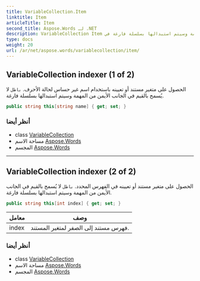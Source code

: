 ```yaml
---
title: VariableCollection.Item
linktitle: Item
articleTitle: Item
second_title: Aspose.Words لـ .NET
description: VariableCollection Item ملكية. الحصول على متغير مستند أو تعيينه باستخدام اسم غير حساس لحالة الأحرف. باطل لا يُسمح بالقيم في الجانب الأيمن من المهمة وسيتم استبدالها بسلسلة فارغة في C#.
type: docs
weight: 20
url: /ar/net/aspose.words/variablecollection/item/
---
```

## VariableCollection indexer (1 of 2)

الحصول على متغير مستند أو تعيينه باستخدام اسم غير حساس لحالة الأحرف. `باطل` لا يُسمح بالقيم في الجانب الأيمن من المهمة وسيتم استبدالها بسلسلة فارغة.

```csharp
public string this[string name] { get; set; }
```

### أنظر أيضا

* class [VariableCollection](../)
* مساحة الاسم [Aspose.Words](../../../aspose.words/)
* المجسم [Aspose.Words](../../../)

---

## VariableCollection indexer (2 of 2)

الحصول على متغير مستند أو تعيينه في الفهرس المحدد. `باطل` لا يُسمح بالقيم في الجانب الأيمن من المهمة وسيتم استبدالها بسلسلة فارغة.

```csharp
public string this[int index] { get; set; }
```

| معامل | وصف |
| --- | --- |
| index | فهرس مستند إلى الصفر لمتغير المستند. |

### أنظر أيضا

* class [VariableCollection](../)
* مساحة الاسم [Aspose.Words](../../../aspose.words/)
* المجسم [Aspose.Words](../../../)
